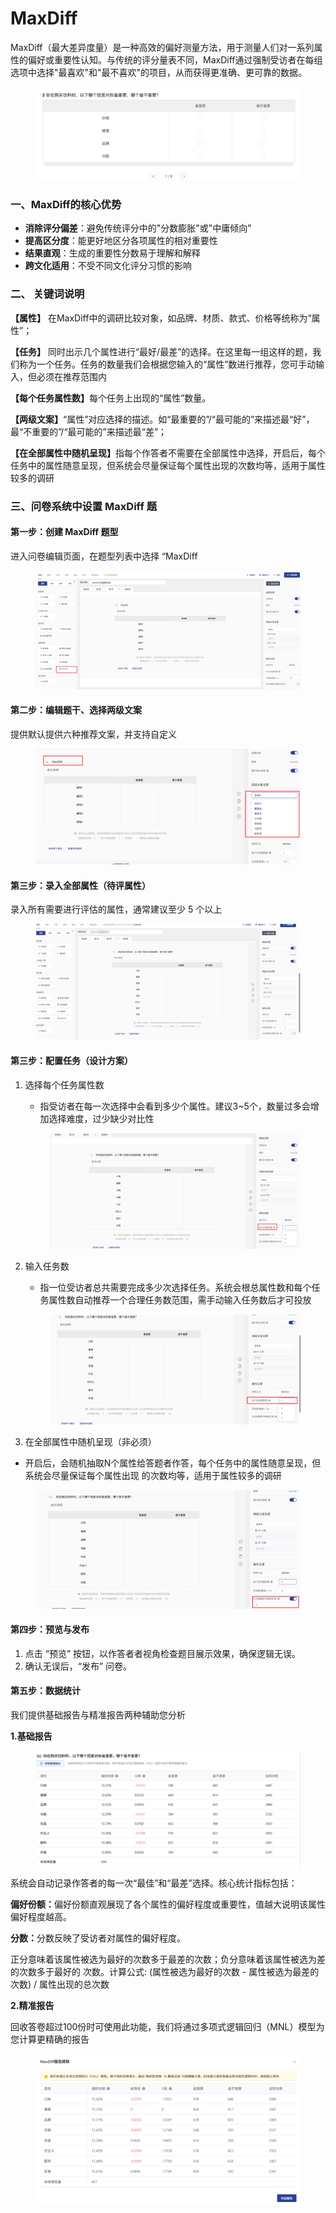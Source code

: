 # MaxDiff

MaxDiff（最大差异度量）是一种高效的偏好测量方法，用于测量人们对一系列属性的偏好或重要性认知。与传统的评分量表不同，MaxDiff通过强制受访者在每组选项中选择"最喜欢"和"最不喜欢"的项目，从而获得更准确、更可靠的数据。

<figure><img src="../.gitbook/assets/image (1).png" alt=""><figcaption></figcaption></figure>

### 一、MaxDiff的核心优势

* **消除评分偏差**：避免传统评分中的"分数膨胀"或"中庸倾向"
* **提高区分度**：能更好地区分各项属性的相对重要性
* **结果直观**：生成的重要性分数易于理解和解释
* **跨文化适用**：不受不同文化评分习惯的影响

### **二、 关键词说明**

**【属性】** 在MaxDiff中的调研比较对象，如品牌、材质、款式、价格等统称为“属性”；

**【任务】** 同时出示几个属性进行“最好/最差”的选择。在这里每一组这样的题，我们称为一个任务。任务的数量我们会根据您输入的“属性”数进行推荐，您可手动输入，但必须在推荐范围内

**【每个任务属性数】**&#x6BCF;个任务上出现的“属性”数量。

**【两级文案】**“属性”对应选择的描述。如“最重要的”/“最可能的”来描述最“好”，最“不重要的”/“最可能的”来描述最“差”；

**【在全部属性中随机呈现】**&#x6307;每个作答者不需要在全部属性中选择，开启后，每个任务中的属性随意呈现，但系统会尽量保证每个属性出现的次数均等，适用于属性较多的调研

### 三、问卷系统中设置 MaxDiff 题

#### 第一步：创建 MaxDiff 题型

进入问卷编辑页面，在题型列表中选择 “MaxDiff

<figure><img src="../.gitbook/assets/image (2).png" alt=""><figcaption></figcaption></figure>

#### 第二步：编辑题干、选择两级文案

提供默认提供六种推荐文案，并支持自定义

<figure><img src="../.gitbook/assets/image (1138).png" alt=""><figcaption></figcaption></figure>

#### 第三步：录入全部属性（待评属性）

录入所有需要进行评估的属性，通常建议至少 5 个以上

<figure><img src="../.gitbook/assets/image (3).png" alt=""><figcaption></figcaption></figure>

#### 第三步：配置任务（设计方案）

1.  选择每个任务属性数

    * 指受访者在每一次选择中会看到多少个属性。建议3\~5个，数量过多会增加选择难度，过少缺少对比性

    <figure><img src="../.gitbook/assets/image (1134).png" alt=""><figcaption></figcaption></figure>
2.  输入任务数

    * 指一位受访者总共需要完成多少次选择任务。系统会根总属性数和每个任务属性数自动推荐一个合理任务数范围，需手动输入任务数后才可投放

    <figure><img src="../.gitbook/assets/image (1139).png" alt=""><figcaption></figcaption></figure>


3. 在全部属性中随机呈现（非必须）

* &#x20;   开启后，会随机抽取N个属性给答题者作答，每个任务中的属性随意呈现，但系统会尽量保证每个属性出现  的次数均等，适用于属性较多的调研

<figure><img src="../.gitbook/assets/image (1140).png" alt=""><figcaption></figcaption></figure>

#### 第四步：预览与发布

1. 点击 “预览” 按钮，以作答者者视角检查题目展示效果，确保逻辑无误。
2. 确认无误后，“发布” 问卷。

#### 第五步：数据统计

我们提供基础报告与精准报告两种辅助您分析

**1.基础报告**

<figure><img src="../.gitbook/assets/image (1141).png" alt=""><figcaption></figcaption></figure>

系统会自动记录作答者的每一次“最佳”和“最差”选择。核心统计指标包括：

**偏好份额：**&#x504F;好份额直观展现了各个属性的偏好程度或重要性，值越大说明该属性偏好程度越高。

**分数：**&#x5206;数反映了受访者对属性的偏好程度。

&#x20;           正分意味着该属性被选为最好的次数多于最差的次数；负分意味着该属性被选为差的次数多于最好的                     次数。计算公式: (属性被选为最好的次数 - 属性被选为最差的次数) / 属性出现的总次数

**2.精准报告**

回收答卷超过100份时可使用此功能，我们将通过多项式逻辑回归（MNL）模型为您计算更精确的报告

<figure><img src="../.gitbook/assets/image.png" alt=""><figcaption></figcaption></figure>


